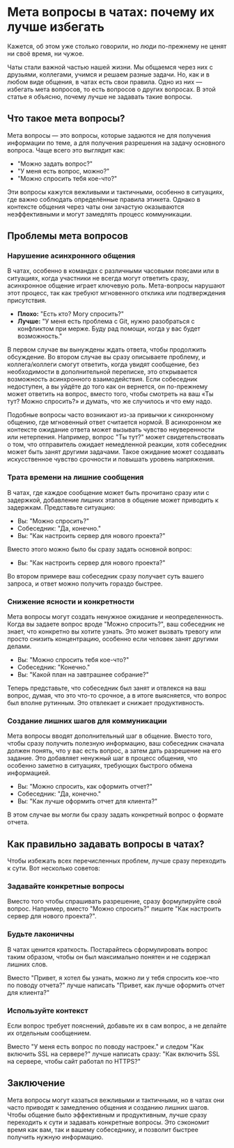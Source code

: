 # Мета вопросы в чатах: почему их лучше избегать

Кажется, об этом уже столько говорили, но люди по-прежнему не ценят ни своё время, ни чужое.

Чаты стали важной частью нашей жизни. Мы общаемся через них с друзьями, коллегами, учимся и решаем разные задачи.
Но, как и в любом виде общения, в чатах есть свои правила. 
Одно из них — избегать мета вопросов, то есть вопросов о других вопросах.
В этой статье я объясню, почему лучше не задавать такие вопросы.

## Что такое мета вопросы?
Мета вопросы — это вопросы, которые задаются не для получения информации по теме, а для получения разрешения на задачу основного вопроса. Чаще всего это выглядит как:

- "Можно задать вопрос?"
- "У меня есть вопрос, можно?"
- "Можно спросить тебя кое-что?"

Эти вопросы кажутся вежливыми и тактичными, особенно в ситуациях, где важно соблюдать определённые правила этикета. 
Однако в контексте общения через чаты они зачастую оказываются неэффективными и могут замедлять процесс коммуникации.

## Проблемы мета вопросов

### Нарушение асинхронного общения
В чатах, особенно в командах с различными часовыми поясами или в ситуациях, когда участники не всегда могут
ответить сразу, асинхронное общение играет ключевую роль. Мета-вопросы нарушают этот процесс,
так как требуют мгновенного отклика или подтверждения присутствия.

- **Плохо:** "Есть кто? Могу спросить?"
- **Лучше:** "У меня есть проблема с Git, нужно разобраться с конфликтом при мерже. Буду рад помощи, когда у вас будет возможность."

В первом случае вы вынуждены ждать ответа, чтобы продолжить обсуждение. Во втором случае вы сразу описываете проблему,
и коллега/коллеги смогут ответить, когда увидят сообщение, без необходимости в дополнительной переписке, 
это открывается возможность асинхронного взаимодействия. Если собеседник недоступен, а вы уйдёте до того как 
он вернется, он по-прежнему может ответить на вопрос, вместо того, чтобы смотреть на ваш «Ты тут? Можно спросить?» 
и думать, что же случилось и что ему надо.


Подобные вопросы часто возникают из-за привычки к синхронному общению, где мгновенный ответ считается нормой. 
В асинхронном же контексте ожидание ответа может вызывать чувство неуверенности или нетерпения. Например, вопрос 
"Ты тут?" может свидетельствовать о том, что отправитель ожидает немедленной реакции, хотя собеседник может быть занят 
другими задачами. Такое ожидание может создавать искусственное чувство срочности и повышать уровень напряжения.

### Трата времени на лишние сообщения
В чатах, где каждое сообщение может быть прочитано сразу или с задержкой, добавление лишних этапов в общение может приводить к задержкам. Представьте ситуацию:

- Вы: "Можно спросить?"
- Собеседник: "Да, конечно."
- Вы: "Как настроить сервер для нового проекта?"

Вместо этого можно было бы сразу задать основной вопрос:

- Вы: "Как настроить сервер для нового проекта?"

Во втором примере ваш собеседник сразу получает суть вашего запроса, и ответ можно получить гораздо быстрее.

### Снижение ясности и конкретности
Мета вопросы могут создать ненужное ожидание и неопределенность. Когда вы задаете вопрос вроде "Можно спросить?", 
ваш собеседник не знает, что конкретно вы хотите узнать. Это может вызвать тревогу или просто снизить концентрацию, 
особенно если человек занят другими делами.

- Вы: "Можно спросить тебя кое-что?"
- Собеседник: "Конечно."
- Вы: "Какой план на завтрашнее собрание?"

Теперь представьте, что собеседник был занят и отвлекся на ваш вопрос, думая, что это что-то срочное,
а в итоге выясняется, что вопрос был вполне рутинным. Это отвлекает и снижает продуктивность.

### Создание лишних шагов для коммуникации
Мета вопросы вводят дополнительный шаг в общение. Вместо того, чтобы сразу получить полезную информацию, ваш собеседник
сначала должен понять, что у вас есть вопрос, а затем дать разрешение на его задание. Это добавляет ненужный шаг 
в процесс общения, что особенно заметно в ситуациях, требующих быстрого обмена информацией.

- Вы: "Можно спросить, как оформить отчет?"
- Собеседник: "Да, конечно."
- Вы: "Как лучше оформить отчет для клиента?"

В этом случае вы могли бы сразу задать конкретный вопрос о формате отчета.

## Как правильно задавать вопросы в чатах?

Чтобы избежать всех перечисленных проблем, лучше сразу переходить к сути. Вот несколько советов:

### Задавайте конкретные вопросы
Вместо того чтобы спрашивать разрешение, сразу формулируйте свой вопрос. Например, вместо "Можно спросить?"
пишите "Как настроить сервер для нового проекта?".

### Будьте лаконичны
В чатах ценится краткость. Постарайтесь сформулировать вопрос таким образом, чтобы он был максимально 
понятен и не содержал лишних слов.

Вместо "Привет, я хотел бы узнать, можно ли у тебя спросить кое-что по поводу отчета?" 
лучше написать "Привет, как лучше оформить отчет для клиента?"

### Используйте контекст
Если вопрос требует пояснений, добавьте их в сам вопрос, а не делайте их отдельным сообщением.

Вместо "У меня есть вопрос по поводу настроек." и следом "Как включить SSL на сервере?" 
лучше написать сразу: "Как включить SSL на сервере, чтобы сайт работал по HTTPS?"

## Заключение
Мета вопросы могут казаться вежливыми и тактичными, но в чатах они часто приводят к замедлению общения и
созданию лишних шагов. Чтобы общение было эффективным и продуктивным, лучше сразу переходить 
к сути и задавать конкретные вопросы. Это сэкономит время как вам, так и вашему собеседнику, 
и позволит быстрее получить нужную информацию.